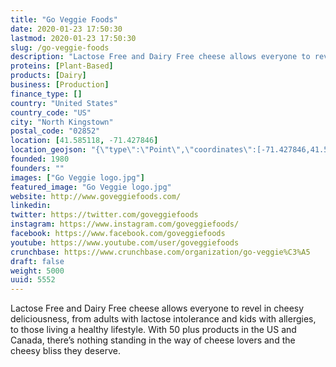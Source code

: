 ```yaml
---
title: "Go Veggie Foods"
date: 2020-01-23 17:50:30
lastmod: 2020-01-23 17:50:30
slug: /go-veggie-foods
description: "Lactose Free and Dairy Free cheese allows everyone to revel in cheesy deliciousness, from adults with lactose intolerance and kids with allergies, to those living a healthy lifestyle. With 50 plus products in the US and Canada, there’s nothing standing in the way of cheese lovers and the cheesy bliss they deserve."
proteins: [Plant-Based]
products: [Dairy]
business: [Production]
finance_type: []
country: "United States"
country_code: "US"
city: "North Kingstown"
postal_code: "02852"
location: [41.585118, -71.427846]
location_geojson: "{\"type\":\"Point\",\"coordinates\":[-71.427846,41.585118]}"
founded: 1980
founders: ""
images: ["Go Veggie logo.jpg"]
featured_image: "Go Veggie logo.jpg"
website: http://www.goveggiefoods.com/
linkedin: 
twitter: https://twitter.com/goveggiefoods
instagram: https://www.instagram.com/goveggiefoods/
facebook: https://www.facebook.com/goveggiefoods
youtube: https://www.youtube.com/user/goveggiefoods
crunchbase: https://www.crunchbase.com/organization/go-veggie%C3%A5
draft: false
weight: 5000
uuid: 5552
---
```

Lactose Free and Dairy Free cheese allows everyone to revel in cheesy deliciousness, from adults with lactose intolerance and kids with allergies, to those living a healthy lifestyle. With 50 plus products in the US and Canada, there’s nothing standing in the way of cheese lovers and the cheesy bliss they deserve.
